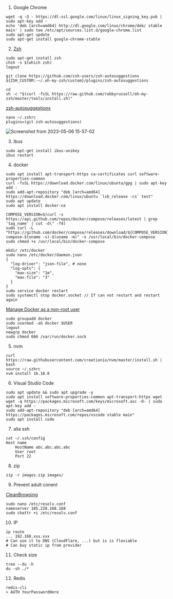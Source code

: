 
1. Google Chrome
```
wget -q -O - https://dl-ssl.google.com/linux/linux_signing_key.pub | sudo apt-key add -
echo 'deb [arch=amd64] http://dl.google.com/linux/chrome/deb/ stable main' | sudo tee /etc/apt/sources.list.d/google-chrome.list
sudo apt-get update 
sudo apt-get install google-chrome-stable
```

2. [Zsh](https://viblo.asia/p/cai-oh-my-zsh-powerlevel10k-toi-uu-va-su-dung-phim-tat-cho-terminal-ORNZqowM50n#_4-tim-hieu-zsh-8)
```
sudo apt-get install zsh
chsh -s $(which zsh)
logout

git clone https://github.com/zsh-users/zsh-autosuggestions ${ZSH_CUSTOM:-~/.oh-my-zsh/custom}/plugins/zsh-autosuggestions

cd
sh -c "$(curl -fsSL https://raw.github.com/robbyrussell/oh-my-zsh/master/tools/install.sh)"
```

 [zsh-autosuggestions](https://github.com/zsh-users/zsh-autosuggestions#installation)
```
nano ~/.zshrc
plugins=(git zsh-autosuggestions)
```

![Screenshot from 2023-05-06 15-57-02](https://user-images.githubusercontent.com/18675907/236614202-4d356ae2-20d8-40b6-865a-a697e0e3e697.png)



3. Ibus
```
sudo apt-get install ibus-unikey
ibus restart
```


4. docker
```
sudo apt install apt-transport-https ca-certificates curl software-properties-common
curl -fsSL https://download.docker.com/linux/ubuntu/gpg | sudo apt-key add -
sudo add-apt-repository "deb [arch=amd64] https://download.docker.com/linux/ubuntu `lsb_release -cs` test"
sudo apt update
sudo apt install docker-ce

COMPOSE_VERSION=$(curl -s https://api.github.com/repos/docker/compose/releases/latest | grep 'tag_name' | cut -d\" -f4)
sudo curl -L "https://github.com/docker/compose/releases/download/${COMPOSE_VERSION}/docker-compose-$(uname -s)-$(uname -m)" -o /usr/local/bin/docker-compose
sudo chmod +x /usr/local/bin/docker-compose

mkdir /etc/docker
sudo nano /etc/docker/daemon.json
{
  "log-driver": "json-file", # none
  "log-opts": {
    "max-size": "1m",
    "max-file": "3"
  }
}
sudo service docker restart
sudo systemctl stop docker.socket // If can not restart and restart again
```

[Manage Docker as a non-root user](https://docs.docker.com/engine/install/linux-postinstall)
```
sudo groupadd docker
sudo usermod -aG docker $USER
logout
newgrp docker
sudo chmod 666 /var/run/docker.sock
```


5. nvm
```
curl https://raw.githubusercontent.com/creationix/nvm/master/install.sh | bash
source ~/.szhrc
nvm install 16.18.0
```

6. Visual Studio Code
```
sudo apt update && sudo apt upgrade -y
sudo apt install software-properties-common apt-transport-https wget
wget -q https://packages.microsoft.com/keys/microsoft.asc -O- | sudo apt-key add -
sudo add-apt-repository "deb [arch=amd64] https://packages.microsoft.com/repos/vscode stable main"
sudo apt install code
```

7. alia ssh
```
cat ~/.ssh/config 
Host name
    HostName abc.abc.abc.abc
    User root
    Port 22
```

8. zip
```
zip -r images.zip images/
```

9. Prevent adult conent

[CleanBrowsing](https://cleanbrowsing.org/help/docs/configure-dns-filtering-on-linux/)
```
sudo nano /etc/resolv.conf
nameserver 185.228.168.168
sudo chattr +i /etc/resolv.conf
```

10. IP
```
ip route
... 192.168.xxx.xxx 
# Can use it to DNS (CloudFlare, ...) but is is flexiable
# Can buy static ip from provider
```

11. Check size
```
tree --du -h
du -sh ./*
```

12. Redis
```
redis-cli
> AUTH YourPasswordHere
```
